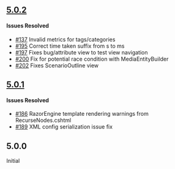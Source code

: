 ## [5.0.2](https://github.com/extent-framework/extentreports-csharp/compare/5.0.1...v5.0.2)

#### Issues Resolved
- [#137](/issues/137) Invalid metrics for tags/categories
- [#195](/issues/195) Correct time taken suffix from s to ms
- [#197](/issues/197) Fixes bug/attribute view to test view navigation
- [#200](/issues/200) Fix for potential race condition with MediaEntityBuilder
- [#202](/issues/202) Fixes ScenarioOutline view


## [5.0.1](https://github.com/extent-framework/extentreports-csharp/compare/v5.0.0...v5.0.1)

#### Issues Resolved
- [#186](/issues/186) RazorEngine template rendering warnings from RecurseNodes.cshtml
- [#189](/issues/189) XML config serialization issue fix


## 5.0.0

Initial